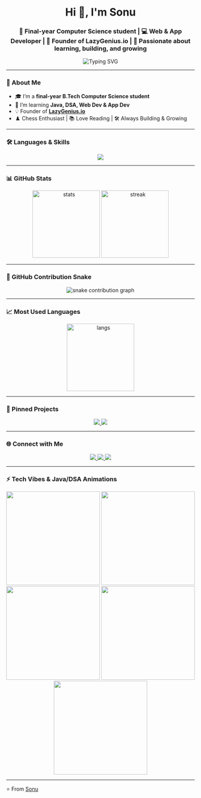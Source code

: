 <h1 align="center">Hi 👋, I'm Sonu</h1>
<h3 align="center">🚀 Final-year Computer Science student | 💻 Web & App Developer | 🎯 Founder of LazyGenius.io | 🧠 Passionate about learning, building, and growing</h3>

<!-- Typing SVG -->
<p align="center">
  <img src="https://readme-typing-svg.demolab.com?font=Fira+Code&pause=1000&center=true&vCenter=true&width=600&lines=Computer+Science+Student;Java+%26+DSA+Learner;Web+%26+App+Developer;Founder+of+LazyGenius.io;Always+Learning+New+Things+🔥" alt="Typing SVG" />
</p>

---

### 🚀 About Me
- 🎓 I’m a **final-year B.Tech Computer Science student**  
- 🌱 I’m learning **Java, DSA, Web Dev & App Dev**  
- 💡 Founder of **[LazyGenius.io](https://lazygenius-hq.netlify.app/)**  
- ♟️ Chess Enthusiast | 📚 Love Reading | 🛠️ Always Building & Growing  

---

### 🛠️ Languages & Skills
<p align="center">
  <img src="https://skillicons.dev/icons?i=java,c,cpp,js,css,tailwind,html" />
</p>

---

### 📊 GitHub Stats
<p align="center">
  <img src="https://github-readme-stats.vercel.app/api?username=sonuyadavonline18&show_icons=true&theme=tokyonight" alt="stats" height="180"/>
  <img src="https://github-readme-streak-stats.herokuapp.com/?user=sonuyadavonline18&theme=tokyonight" alt="streak" height="180"/>
</p>

---

### 🐍 GitHub Contribution Snake
<p align="center">
  <img src="https://github.com/sonuyadavonline18/sonuyadavonline18/blob/output/github-contribution-grid-snake.svg" alt="snake contribution graph" />
</p>

---

### 📈 Most Used Languages
<p align="center">
  <img src="https://github-readme-stats.vercel.app/api/top-langs/?username=sonuyadavonline18&layout=compact&theme=tokyonight&langs_count=10" alt="langs" height="180"/>
</p>

---

### 📌 Pinned Projects
<p align="center">
  <a href="https://github.com/sonuyadavonline18/Java-Practice">
    <img src="https://github-readme-stats.vercel.app/api/pin/?username=sonuyadavonline18&repo=Java-Practice&theme=tokyonight" />
  </a>
  <a href="https://github.com/sonuyadavonline18/LazyGenius.io">
    <img src="https://github-readme-stats.vercel.app/api/pin/?username=sonuyadavonline18&repo=LazyGenius.io&theme=tokyonight" />
  </a>
</p>

---

### 🌐 Connect with Me
<p align="center">
  <a href="https://www.linkedin.com/in/sonuyadavonline18/" target="_blank">
    <img src="https://img.shields.io/badge/LinkedIn-0A66C2?style=for-the-badge&logo=linkedin&logoColor=white"/>
  </a>
  <a href="https://www.instagram.com/sonuyadavonline" target="_blank">
    <img src="https://img.shields.io/badge/Instagram-E4405F?style=for-the-badge&logo=instagram&logoColor=white"/>
  </a>
  <a href="https://github.com/sonuyadavonline18" target="_blank">
    <img src="https://img.shields.io/badge/GitHub-181717?style=for-the-badge&logo=github"/>
  </a>
</p>

---

### ⚡ Tech Vibes & Java/DSA Animations
<p align="center">
  <img src="https://media.giphy.com/media/qgQUggAC3Pfv687qPC/giphy.gif" width="250"/>
  <img src="https://media.giphy.com/media/kbRb4eyCNC0aMz5x68/giphy.gif" width="250"/>
  <img src="https://media.giphy.com/media/l3vR85PnGsBwu1PFK/giphy.gif" width="250"/>
  <img src="https://media.giphy.com/media/3o7aCSPqXE5C6T8tBC/giphy.gif" width="250"/> <!-- Java coding -->
  <img src="https://media.giphy.com/media/xT9IgzoKnwFNmISR8I/giphy.gif" width="250"/> <!-- Algorithm animation -->
</p>

---

⭐️ From [Sonu](https://github.com/sonuyadavonline18)
